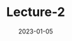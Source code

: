 ---
type: lecture
date: 2023-01-05
title: Lecture-2

# optional
# please use /static_files/notes directory to store notes
# thumbnail: /static_files/path/to/image.jpg

# optional
tldr: "Review of breakthroughs and introducing intelligent agent concept"
# optional
# set it to true if you dont want this lecture to appear in the updates section
hide_from_announcments: false

# optional
links: 
    #- url: /static_files/presentations/lec.zip
    #  name: notes
    #- url: /static_files/presentations/code.zip
    #  name: codes
    - url: /static_files/presentations/iitG_DA221_lecture_02.pdf
      name: slides
    #- url: /static_files/presentations/lec.zip
    #  name: other
---